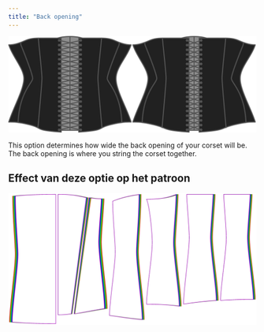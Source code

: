 ```yaml
---
title: "Back opening"
---
```


![The back opening option on Cathrin](./backopening.svg)

This option determines how wide the back opening of your corset will be. The back opening is where you string the corset together.

## Effect van deze optie op het patroon

![This image shows the effect of this option by superimposing several variants that have a different value for this option](cathrin_backopening_sample.svg "Effect of this option on the pattern")
